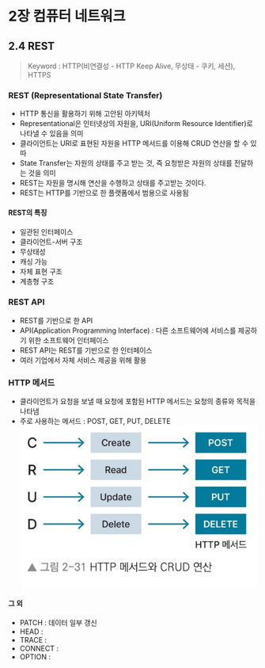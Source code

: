# 2장 컴퓨터 네트워크
## 2.4 REST
> Keyword : HTTP(비연결성 - HTTP Keep Alive, 무상태 - 쿠키, 세션), HTTPS

### REST (Representational State Transfer)
- HTTP 통신을 활용하기 위해 고안된 아키텍처
- Representational은 인터넷상의 자원을, URI(Uniform Resource Identifier)로 나타낼 수 있음을 의미
- 클라이언트는 URI로 표현된 자원을 HTTP 메서드를 이용해 CRUD 연산을 할 수 있따
- State Transfer는 자원의 상태를 주고 받는 것, 즉 요청받은 자원의 상태를 전달하는 것을 의미
- REST는 자원을 명시해 연산을 수행하고 상태를 주고받는 것이다.
- REST는 HTTP를 기반으로 한 플랫폼에서 범용으로 사용됨

#### REST의 특징
- 일관된 인터페이스
- 클라이언트-서버 구조
- 무상태성
- 캐싱 가능
- 자체 표현 구조
- 계층형 구조

### REST API
- REST를 기반으로 한 API
- API(Application Programming Interface) : 다른 소프트웨어에 서비스를 제공하기 위한 소프트웨어 인터페이스
- REST API는 REST를 기반으로 한 인터페이스
- 여러 기업에서 자체 서비스 제공을 위해 활용

### HTTP 메서드
- 클라이언트가 요청을 보낼 때 요청에 포함된 HTTP 메서드는 요청의 종류와 목적을 나타냄
- 주로 사용하는 메서드 : POST, GET, PUT, DELETE
  ![HTTP 메서드와 CRUD 연산](./src/2_31.png)

#### 그 외
- PATCH : 데이터 일부 갱신
- HEAD : 
- TRACE : 
- CONNECT : 
- OPTION : 